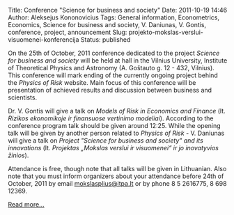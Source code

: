 Title: Conference "Science for business and society"
Date: 2011-10-19 14:46
Author: Aleksejus Kononovicius
Tags: General information, Econometrics, Economics, Science for business and society, V. Daniunas, V. Gontis, conference, project, announcement
Slug: projekto-mokslas-verslui-visuomenei-konferencija
Status: published

On the 25th of
October, 2011 conference dedicated to the project *Science for business
and society* will be held at hall in the Vilnius University, Institute
of Theoretical Physics and Astronomy (A. Goštauto g. 12 - 432, Vilnius).
This conference will mark ending of the currently ongoing project behind
the *Physics of Risk* website. Main focus of this conference will be
presentation of achieved results and discussion between business and
scientists.<!--more-->

Dr. V. Gontis will give a talk on *Models of Risk in Economics and
Finance* (lt. *Rizikos ekonomikoje ir finansuose vertinimo modeliai*).
According to the conference program talk should be given around 12:25.
While the opening talk will be given by another person related to
*Physics of Risk* - V. Daniunas will give a talk on *Project "Science
for business and society" and its innovations* (lt. *Projektas „Mokslas
verslui ir visuomenei“ ir jo inovatyvios žinios*).

Attendance is free, though note that all talks will be given in
Lithuanian. Also note that you must inform organizers about your
attendance before 24th of October, 2011 by email
<mokslasplius@itpa.lt> or by phone 8 5 2616775, 8 698 12369.

[Read
more...](http://www.mokslasplius.lt/naujienos/konferencija_2011_10_25 "Invitation to the conference on mokslasplius.lt Science news (Lithuanian)")
